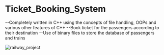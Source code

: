 # Ticket_Booking_System
--Completely written in C++ using the concepts of file handling, OOPs
and various other features of C++
--Book ticket for the passengers according to their destination
--Use of binary files to store the database of passengers and trains


![railway_project](https://user-images.githubusercontent.com/68684840/119270641-4f916680-bc1b-11eb-8701-3dcb3da46356.PNG)
